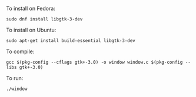 To install on Fedora:

`sudo dnf install libgtk-3-dev`

To install on Ubuntu:

`sudo apt-get install build-essential libgtk-3-dev`

To compile:
 
`gcc $(pkg-config --cflags gtk+-3.0) -o window window.c $(pkg-config --libs gtk+-3.0)`

To run:

`./window`

